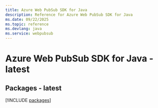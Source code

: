 ```yaml
---
title: Azure Web PubSub SDK for Java
description: Reference for Azure Web PubSub SDK for Java
ms.date: 09/22/2025
ms.topic: reference
ms.devlang: java
ms.service: webpubsub
---
```

# Azure Web PubSub SDK for Java - latest
## Packages - latest
[!INCLUDE [packages](web-pubsub-index.md)]